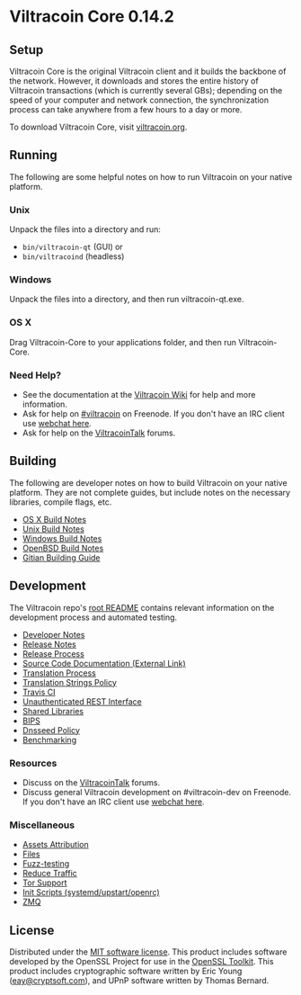 Viltracoin Core 0.14.2
=====================

Setup
---------------------
Viltracoin Core is the original Viltracoin client and it builds the backbone of the network. However, it downloads and stores the entire history of Viltracoin transactions (which is currently several GBs); depending on the speed of your computer and network connection, the synchronization process can take anywhere from a few hours to a day or more.

To download Viltracoin Core, visit [viltracoin.org](https://viltracoin.org).

Running
---------------------
The following are some helpful notes on how to run Viltracoin on your native platform.

### Unix

Unpack the files into a directory and run:

- `bin/viltracoin-qt` (GUI) or
- `bin/viltracoind` (headless)

### Windows

Unpack the files into a directory, and then run viltracoin-qt.exe.

### OS X

Drag Viltracoin-Core to your applications folder, and then run Viltracoin-Core.

### Need Help?

* See the documentation at the [Viltracoin Wiki](https://viltracoin.info/)
for help and more information.
* Ask for help on [#viltracoin](http://webchat.freenode.net?channels=viltracoin) on Freenode. If you don't have an IRC client use [webchat here](http://webchat.freenode.net?channels=viltracoin).
* Ask for help on the [ViltracoinTalk](https://viltracointalk.io/) forums.

Building
---------------------
The following are developer notes on how to build Viltracoin on your native platform. They are not complete guides, but include notes on the necessary libraries, compile flags, etc.

- [OS X Build Notes](build-osx.md)
- [Unix Build Notes](build-unix.md)
- [Windows Build Notes](build-windows.md)
- [OpenBSD Build Notes](build-openbsd.md)
- [Gitian Building Guide](gitian-building.md)

Development
---------------------
The Viltracoin repo's [root README](/README.md) contains relevant information on the development process and automated testing.

- [Developer Notes](developer-notes.md)
- [Release Notes](release-notes.md)
- [Release Process](release-process.md)
- [Source Code Documentation (External Link)](https://dev.visucore.com/viltracoin/doxygen/)
- [Translation Process](translation_process.md)
- [Translation Strings Policy](translation_strings_policy.md)
- [Travis CI](travis-ci.md)
- [Unauthenticated REST Interface](REST-interface.md)
- [Shared Libraries](shared-libraries.md)
- [BIPS](bips.md)
- [Dnsseed Policy](dnsseed-policy.md)
- [Benchmarking](benchmarking.md)

### Resources
* Discuss on the [ViltracoinTalk](https://viltracointalk.io/) forums.
* Discuss general Viltracoin development on #viltracoin-dev on Freenode. If you don't have an IRC client use [webchat here](http://webchat.freenode.net/?channels=viltracoin-dev).

### Miscellaneous
- [Assets Attribution](assets-attribution.md)
- [Files](files.md)
- [Fuzz-testing](fuzzing.md)
- [Reduce Traffic](reduce-traffic.md)
- [Tor Support](tor.md)
- [Init Scripts (systemd/upstart/openrc)](init.md)
- [ZMQ](zmq.md)

License
---------------------
Distributed under the [MIT software license](/COPYING).
This product includes software developed by the OpenSSL Project for use in the [OpenSSL Toolkit](https://www.openssl.org/). This product includes
cryptographic software written by Eric Young ([eay@cryptsoft.com](mailto:eay@cryptsoft.com)), and UPnP software written by Thomas Bernard.
